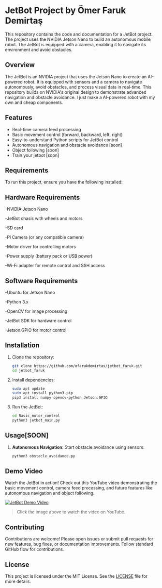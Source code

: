 # JetBot Project by Ömer Faruk Demirtaş

This repository contains the code and documentation for a JetBot project. The project uses the NVIDIA Jetson Nano to build an autonomous mobile robot. The JetBot is equipped with a camera, enabling it to navigate its environment and avoid obstacles.

## Overview

The JetBot is an NVIDIA project that uses the Jetson Nano to create an AI-powered robot. It is equipped with sensors and a camera to navigate autonomously, avoid obstacles, and process visual data in real-time. This repository builds on NVIDIA's original design to demonstrate advanced navigation and obstacle avoidance.
I just make a AI-powered robot with my own and cheap components.
## Features

- Real-time camera feed processing
- Basic movement control (forward, backward, left, right)
- Easy-to-understand Python scripts for JetBot control
- Autonomous navigation and obstacle avoidance [soon]
- Object following [soon]
- Train your jetbot [soon] 

## Requirements

To run this project, ensure you have the following installed:

## Hardware Requirements

-NVIDIA Jetson Nano

-JetBot chasis with wheels and motors

-SD card

-Pi Camera (or any compatible camera)

-Motor driver for controlling motors

-Power supply (battery pack or USB power)

-Wi-Fi adapter for remote control and SSH access

## Software Requirements

-Ubuntu for Jetson Nano

-Python 3.x

-OpenCV for image processing

-JetBot SDK for hardware control

-Jetson.GPIO for motor control

## Installation

1. Clone the repository:
    ```bash
    git clone https://github.com/ofarukdemirtas/jetbot_faruk.git
    cd jetbot_faruk
    ```

2. Install dependencies:
    ```bash
    sudo apt update
    sudo apt install python3-pip
    pip3 install numpy opencv-python Jetson.GPIO
    ```

3. Run the JetBot:
    ```bash
    cd Basic_motor_control
    python3 jetbot_main.py
    ```

## Usage[SOON]

1. **Autonomous Navigation**: Start obstacle avoidance using sensors:
    ```bash
    python3 obstacle_avoidance.py
    ```

 ## Demo Video

Watch the JetBot in action! Check out this YouTube video demonstrating the basic movement control, camera feed processing, and future features like autonomous navigation and object following.

[![JetBot Demo Video](https://img.youtube.com/vi/rRuS2xSkRGo/maxresdefault.jpg)](https://youtu.be/rRuS2xSkRGo?si=99LXe0mwiLB5YjAb)

> Click the image above to watch the video on YouTube.


## Contributing

Contributions are welcome! Please open issues or submit pull requests for new features, bug fixes, or documentation improvements. Follow standard GitHub flow for contributions.

## License

This project is licensed under the MIT License. See the [LICENSE](LICENSE) file for more details.
